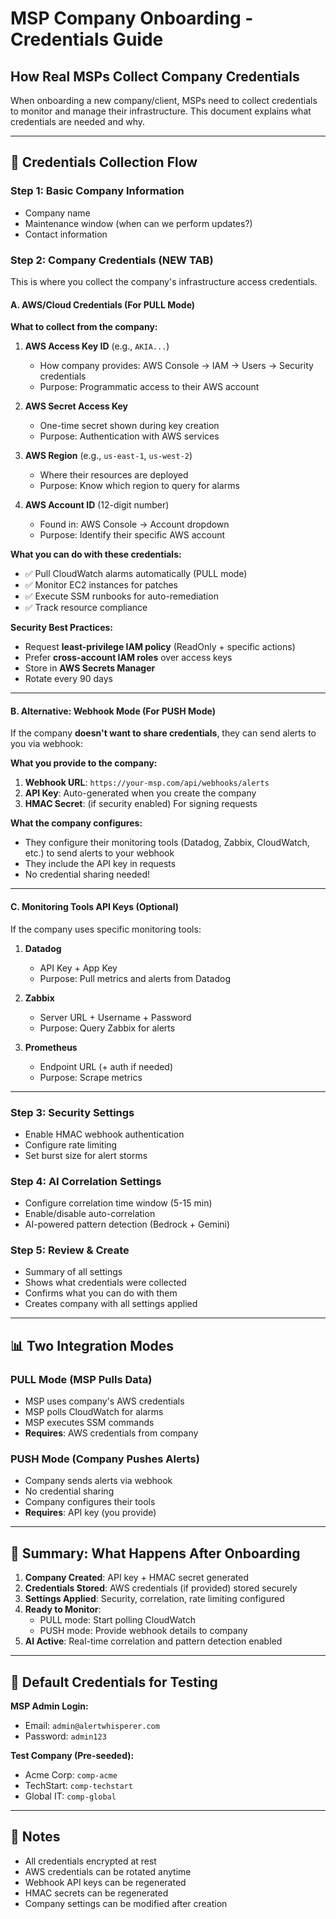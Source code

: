 # MSP Company Onboarding - Credentials Guide

## How Real MSPs Collect Company Credentials

When onboarding a new company/client, MSPs need to collect credentials to monitor and manage their infrastructure. This document explains what credentials are needed and why.

---

## 🔐 Credentials Collection Flow

### **Step 1: Basic Company Information**
- Company name
- Maintenance window (when can we perform updates?)
- Contact information

### **Step 2: Company Credentials (NEW TAB)**

This is where you collect the company's infrastructure access credentials.

#### **A. AWS/Cloud Credentials (For PULL Mode)**

**What to collect from the company:**

1. **AWS Access Key ID** (e.g., `AKIA...`)
   - How company provides: AWS Console → IAM → Users → Security credentials
   - Purpose: Programmatic access to their AWS account

2. **AWS Secret Access Key**
   - One-time secret shown during key creation
   - Purpose: Authentication with AWS services

3. **AWS Region** (e.g., `us-east-1`, `us-west-2`)
   - Where their resources are deployed
   - Purpose: Know which region to query for alarms

4. **AWS Account ID** (12-digit number)
   - Found in: AWS Console → Account dropdown
   - Purpose: Identify their specific AWS account

**What you can do with these credentials:**
- ✅ Pull CloudWatch alarms automatically (PULL mode)
- ✅ Monitor EC2 instances for patches
- ✅ Execute SSM runbooks for auto-remediation
- ✅ Track resource compliance

**Security Best Practices:**
- Request **least-privilege IAM policy** (ReadOnly + specific actions)
- Prefer **cross-account IAM roles** over access keys
- Store in **AWS Secrets Manager**
- Rotate every 90 days

---

#### **B. Alternative: Webhook Mode (For PUSH Mode)**

If the company **doesn't want to share credentials**, they can send alerts to you via webhook:

**What you provide to the company:**
1. **Webhook URL**: `https://your-msp.com/api/webhooks/alerts`
2. **API Key**: Auto-generated when you create the company
3. **HMAC Secret**: (if security enabled) For signing requests

**What the company configures:**
- They configure their monitoring tools (Datadog, Zabbix, CloudWatch, etc.) to send alerts to your webhook
- They include the API key in requests
- No credential sharing needed!

---

#### **C. Monitoring Tools API Keys (Optional)**

If the company uses specific monitoring tools:

1. **Datadog**
   - API Key + App Key
   - Purpose: Pull metrics and alerts from Datadog

2. **Zabbix**
   - Server URL + Username + Password
   - Purpose: Query Zabbix for alerts

3. **Prometheus**
   - Endpoint URL (+ auth if needed)
   - Purpose: Scrape metrics

---

### **Step 3: Security Settings**
- Enable HMAC webhook authentication
- Configure rate limiting
- Set burst size for alert storms

### **Step 4: AI Correlation Settings**
- Configure correlation time window (5-15 min)
- Enable/disable auto-correlation
- AI-powered pattern detection (Bedrock + Gemini)

### **Step 5: Review & Create**
- Summary of all settings
- Shows what credentials were collected
- Confirms what you can do with them
- Creates company with all settings applied

---

## 📊 Two Integration Modes

### **PULL Mode (MSP Pulls Data)**
- MSP uses company's AWS credentials
- MSP polls CloudWatch for alarms
- MSP executes SSM commands
- **Requires**: AWS credentials from company

### **PUSH Mode (Company Pushes Alerts)**
- Company sends alerts via webhook
- No credential sharing
- Company configures their tools
- **Requires**: API key (you provide)

---

## 🎯 Summary: What Happens After Onboarding

1. **Company Created**: API key + HMAC secret generated
2. **Credentials Stored**: AWS credentials (if provided) stored securely
3. **Settings Applied**: Security, correlation, rate limiting configured
4. **Ready to Monitor**:
   - PULL mode: Start polling CloudWatch
   - PUSH mode: Provide webhook details to company
5. **AI Active**: Real-time correlation and pattern detection enabled

---

## 🔑 Default Credentials for Testing

**MSP Admin Login:**
- Email: `admin@alertwhisperer.com`
- Password: `admin123`

**Test Company (Pre-seeded):**
- Acme Corp: `comp-acme`
- TechStart: `comp-techstart`
- Global IT: `comp-global`

---

## 📝 Notes

- All credentials encrypted at rest
- AWS credentials can be rotated anytime
- Webhook API keys can be regenerated
- HMAC secrets can be regenerated
- Company settings can be modified after creation
